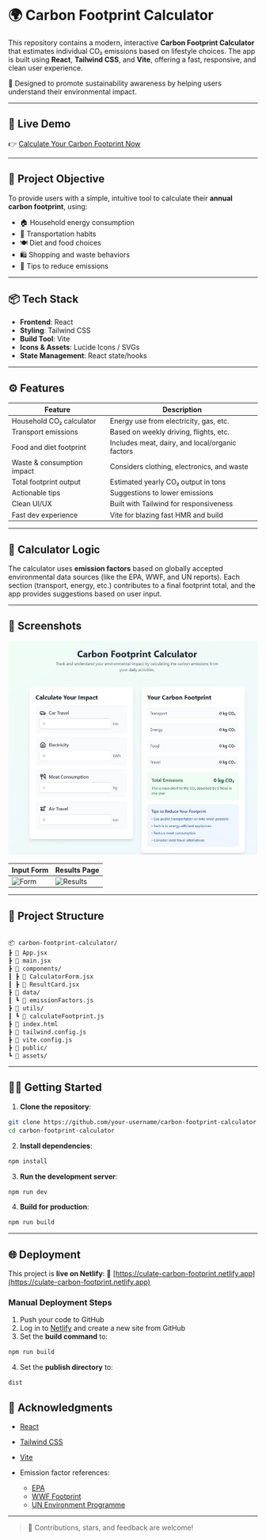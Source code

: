 # 🌍 Carbon Footprint Calculator

This repository contains a modern, interactive **Carbon Footprint Calculator** that estimates individual CO₂ emissions based on lifestyle choices. The app is built using **React**, **Tailwind CSS**, and **Vite**, offering a fast, responsive, and clean user experience.

🌱 Designed to promote sustainability awareness by helping users understand their environmental impact.

---

## 🚀 Live Demo

👉 [Calculate Your Carbon Footprint Now](https://calculate-carbon-footprint.netlify.app)

---

## 🎯 Project Objective

To provide users with a simple, intuitive tool to calculate their **annual carbon footprint**, using:

- 🏠 Household energy consumption
- 🚗 Transportation habits
- 🍽️ Diet and food choices
- 🛍️ Shopping and waste behaviors
- 🌿 Tips to reduce emissions

---

## 📦 Tech Stack

- **Frontend**: React
- **Styling**: Tailwind CSS
- **Build Tool**: Vite
- **Icons & Assets**: Lucide Icons / SVGs
- **State Management**: React state/hooks

---

## ⚙️ Features

| Feature                     | Description |
|-----------------------------|-------------|
| Household CO₂ calculator    | Energy use from electricity, gas, etc. |
| Transport emissions         | Based on weekly driving, flights, etc. |
| Food and diet footprint     | Includes meat, dairy, and local/organic factors |
| Waste & consumption impact  | Considers clothing, electronics, and waste |
| Total footprint output      | Estimated yearly CO₂ output in tons |
| Actionable tips             | Suggestions to lower emissions |
| Clean UI/UX                 | Built with Tailwind for responsiveness |
| Fast dev experience         | Vite for blazing fast HMR and build |

---

## 🧠 Calculator Logic

The calculator uses **emission factors** based on globally accepted environmental data sources (like the EPA, WWF, and UN reports). Each section (transport, energy, etc.) contributes to a final footprint total, and the app provides suggestions based on user input.

---

## 📸 Screenshots

![alt text](CFC_Ss.jpg)

| Input Form | Results Page |
|------------|--------------|
| ![Form](./screenshots/form.png) | ![Results](./screenshots/results.png) |

---

## 📁 Project Structure

```

📦 carbon-footprint-calculator/
┣ 📄 App.jsx
┣ 📄 main.jsx
┣ 📁 components/
┃ ┣ 📄 CalculatorForm.jsx
┃ ┣ 📄 ResultCard.jsx
┣ 📁 data/
┃ ┗ 📄 emissionFactors.js
┣ 📁 utils/
┃ ┗ 📄 calculateFootprint.js
┣ 📄 index.html
┣ 📄 tailwind.config.js
┣ 📄 vite.config.js
┣ 📁 public/
┗ 📁 assets/

````

---

## 🧑‍💻 Getting Started

1. **Clone the repository**:
```bash
git clone https://github.com/your-username/carbon-footprint-calculator.git
cd carbon-footprint-calculator
````

2. **Install dependencies**:

```bash
npm install
```

3. **Run the development server**:

```bash
npm run dev
```

4. **Build for production**:

```bash
npm run build
```

---

## 🌐 Deployment

This project is **live on Netlify**:
🔗 [https://culate-carbon-footprint.netlify.app](https://culate-carbon-footprint.netlify.app)

### Manual Deployment Steps

1. Push your code to GitHub
2. Log in to [Netlify](https://netlify.com) and create a new site from GitHub
3. Set the **build command** to:

```bash
npm run build
```

4. Set the **publish directory** to:

```bash
dist
```

## 🙌 Acknowledgments

* [React](https://reactjs.org/)
* [Tailwind CSS](https://tailwindcss.com/)
* [Vite](https://vitejs.dev/)
* Emission factor references:

  * [EPA](https://www.epa.gov/ghgemissions/household-carbon-footprint-calculator)
  * [WWF Footprint](https://footprint.wwf.org.uk)
  * [UN Environment Programme](https://www.unep.org)

---

> 💬 Contributions, stars, and feedback are welcome!
